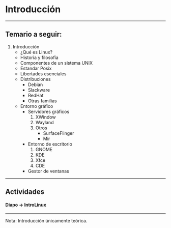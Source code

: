 # Introducción

___
## Temario a seguir:   
1. Introducción
    - ¿Qué es Linux?
    - Historia y filosofía
    - Componentes de un sistema UNIX
    - Estandar Posix
    - Libertades esenciales
    - Distribuciones
        * Debian
        * Slackware
        * RedHat
        * Otras familias
    - Entorno gráfico
        * Servidores gráficos
            1. XWindow
            2. Wayland
            3. Otros
                - SurfaceFlinger
                - Mir
        * Entorno de escritorio
            1. GNOME
            2. KDE
            3. Xfce
            4. CDE
        * Gestor de ventanas
       
___
## Actividades
#### Diapo -> IntroLinux
___
Nota: Introducción únicamente teórica.
